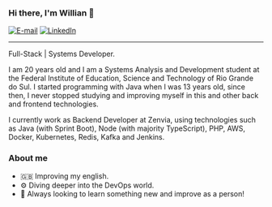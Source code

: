 ### Hi there, I'm Willian 👋
[![E-mail](https://img.shields.io/badge/williangoix@gmail.com-F5F5F5?style=flat&logo=Mail.Ru&logoColor=blue)](mailto:williangoix@gmail.com)
[![LinkedIn](https://img.shields.io/badge/willian--gois-F5F5F5?style=flat&logo=Linkedin&logoColor=blue)](https://linkedin.com/in/willian-gois)

---
Full-Stack | Systems Developer.

I am 20 years old and I am a Systems Analysis and Development student at the Federal Institute of Education, Science and Technology of Rio Grande do Sul. I started programming with Java when I was 13 years old, since then, I never stopped studying and improving myself in this and other back and frontend technologies.

I currently work as Backend Developer at Zenvia, using technologies such as Java (with Sprint Boot), Node (with majority TypeScript), PHP, AWS, Docker, Kubernetes, Redis, Kafka and Jenkins.

### About me

- 🇬🇧 Improving my english.
- ⚙️ Diving deeper into the DevOps world.
- 🌱 Always looking to learn something new and improve as a person!
